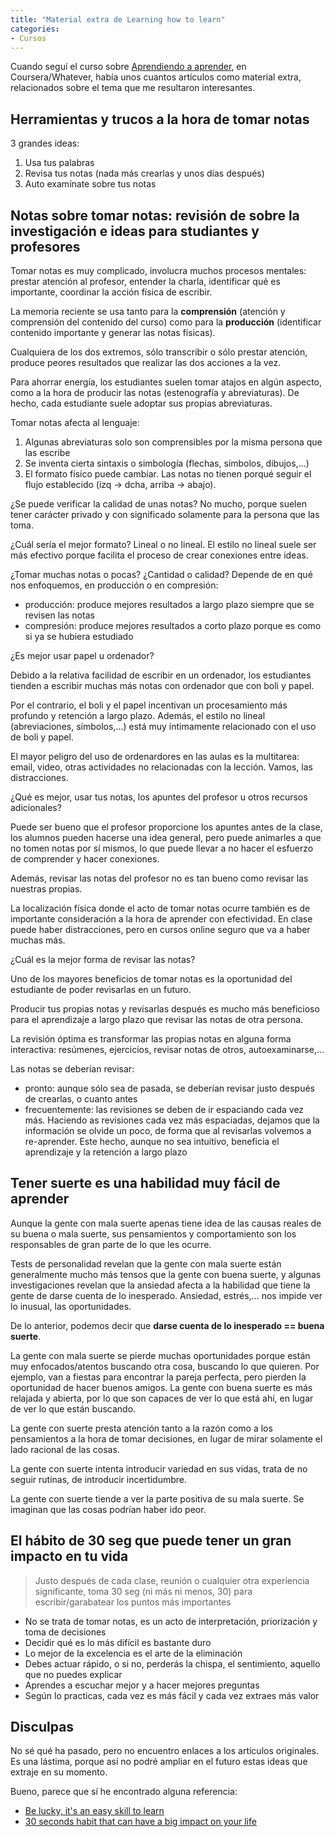 ```yaml
---
title: "Material extra de Learning how to learn"
categories:
- Cursos
---
```


Cuando seguí el curso sobre [Aprendiendo a aprender], en Coursera/Whatever,
había unos cuantos artículos como material extra, relacionados sobre el tema
que me resultaron interesantes.

<!-- more -->

## Herramientas y trucos a la hora de tomar notas

3 grandes ideas:

1. Usa tus palabras
2. Revisa tus notas (nada más crearlas y unos días después)
3. Auto examínate sobre tus notas

## Notas sobre tomar notas: revisión de sobre la investigación e ideas para studiantes y profesores

Tomar notas es muy complicado, involucra muchos procesos mentales: prestar
atención al profesor, entender la charla, identificar qué es importante,
coordinar la acción física de escribir.

La memoria reciente se usa tanto para la **comprensión** (atención y comprensión
del contenido del curso) como para la **producción** (identificar contenido
importante y generar las notas físicas).

Cualquiera de los dos extremos, sólo transcribir o sólo prestar atención, produce
peores resultados que realizar las dos acciones a la vez.

Para ahorrar energía, los estudiantes suelen tomar atajos en algún aspecto, como
a la hora de producir las notas (estenografía y abreviaturas). De hecho, cada
estudiante suele adoptar sus propias abreviaturas.

Tomar notas afecta al lenguaje:

1. Algunas abreviaturas solo son comprensibles por la misma persona que las escribe
2. Se inventa cierta sintaxis o simbología (flechas, símbolos, dibujos,...)
3. El formato físico puede cambiar. Las notas no tienen porqué seguir el flujo
establecido (izq -> dcha, arriba -> abajo).

¿Se puede verificar la calidad de unas notas? No mucho, porque suelen tener
carácter privado y con significado solamente para la persona que las toma.

¿Cuál sería el mejor formato? Lineal o no lineal. El estilo no lineal suele ser
más efectivo porque facilita el proceso de crear conexiones entre ideas.

¿Tomar muchas notas o pocas? ¿Cantidad o calidad? Depende de en qué nos
enfoquemos, en producción o en compresión:

- producción: produce mejores resultados a largo plazo siempre que se revisen
las notas
- compresión: produce mejores resultados a corto plazo porque es como si ya
se hubiera estudiado

¿Es mejor usar papel u ordenador?

Debido a la relativa facilidad de escribir
en un ordenador, los estudiantes tienden a escribir muchas más notas con
ordenador que con boli y papel.

Por el contrario, el boli y el papel incentivan un procesamiento más profundo
y retención a largo plazo. Además, el estilo no lineal (abreviaciones, símbolos,...)
está muy íntimamente relacionado con el uso de boli y papel.

El mayor peligro del uso de ordenardores en las aulas es la multitarea:
email, video, otras actividades no relacionadas con la lección. Vamos, las
distracciones.

¿Qué es mejor, usar tus notas, los apuntes del profesor u otros recursos
adicionales? 

Puede ser bueno que el profesor proporcione los apuntes antes
de la clase, los alumnos pueden hacerse una idea general, pero puede
animarles a que no tomen notas por sí mismos, lo que puede llevar a no
hacer el esfuerzo de comprender y hacer conexiones.

Además, revisar las notas del profesor no es tan bueno como revisar las
nuestras propias.

La localización física donde el acto de tomar notas ocurre también es de
importante consideración a la hora de aprender con efectividad. En clase
puede haber distracciones, pero en cursos online seguro que va a haber
muchas más.

¿Cuál es la mejor forma de revisar las notas?

Uno de los mayores beneficios de tomar notas es la oportunidad del estudiante
de poder revisarlas en un futuro.

Producir tus propias notas y revisarlas después es mucho más beneficioso para
el aprendizaje a largo plazo que revisar las notas de otra persona.

La revisión óptima es transformar las propias notas en alguna forma interactiva:
resúmenes, ejercicios, revisar notas de otros, autoexaminarse,...

Las notas se deberían revisar:

- pronto: aunque sólo sea de pasada, se deberían revisar justo después de
crearlas, o cuanto antes
- frecuentemente: las revisiones se deben de ir espaciando cada vez más.
Haciendo as revisiones cada vez más espaciadas, dejamos que la información
se olvide un poco, de forma que al revisarlas volvemos a re-aprender. Este
hecho, aunque no sea intuitivo, beneficia el aprendizaje y la retención a
largo plazo

## Tener suerte es una habilidad muy fácil de aprender

Aunque la gente con mala suerte apenas tiene idea de las causas reales de su
buena o mala suerte, sus pensamientos y comportamiento son los responsables
de gran parte de lo que les ocurre.

Tests de personalidad revelan que la gente con mala suerte están generalmente
mucho más tensos que la gente con buena suerte, y algunas investigaciones
revelan que la ansiedad afecta a la habilidad que tiene la gente de darse
cuenta de lo inesperado. Ansiedad, estrés,... nos impide ver lo inusual, las
oportunidades.

De lo anterior, podemos decir que **darse cuenta de lo inesperado == buena
suerte**.

La gente con mala suerte se pierde muchas oportunidades porque están muy
enfocados/atentos buscando otra cosa, buscando lo que quieren. Por ejemplo,
van a fiestas para encontrar la pareja perfecta, pero pierden la oportunidad
de hacer buenos amigos. La gente con buena suerte es más relajada y abierta,
por lo que son capaces de ver lo que está ahí, en lugar de ver lo que están
buscando.

La gente con suerte presta atención tanto a la razón como a los pensamientos
a la hora de tomar decisiones, en lugar de mirar solamente el lado racional
de las cosas.

La gente con suerte intenta introducir variedad en sus vidas, trata de no
seguir rutinas, de introducir incertidumbre.

La gente con suerte tiende a ver la parte positiva de su mala suerte. Se
imaginan que las cosas podrían haber ido peor.

## El hábito de 30 seg que puede tener un gran impacto en tu vida

> Justo después de cada clase, reunión o cualquier otra experiencia
significante, toma 30 seg (ni más ni menos, 30) para escribir/garabatear
los puntos más importantes

- No se trata de tomar notas, es un acto de interpretación, priorización
y toma de decisiones
- Decidir qué es lo más difícil es bastante duro
- Lo mejor de la excelencia es el arte de la eliminación
- Debes actuar rápido, o si no, perderás la chispa, el sentimiento,
aquello que no puedes explicar
- Aprendes a escuchar mejor y a hacer mejores preguntas
- Según lo practicas, cada vez es más fácil y cada vez extraes más valor

## Disculpas

No sé qué ha pasado, pero no encuentro enlaces a los artículos originales. Es una
lástima, porque así no podré ampliar en el futuro estas ideas que extraje en su
momento.

Bueno, parece que sí he encontrado alguna referencia:

- [Be lucky, it's an easy skill to learn]
- [30 seconds habit that can have a big impact on your life]

[Aprendiendo a aprender]: https://rchavarria.github.io/notes/cursos/coursera/2017/01/04/learning-how-to-learn.html
[Be lucky, it's an easy skill to learn]: https://www.telegraph.co.uk/technology/3304496/Be-lucky-its-an-easy-skill-to-learn.html
[30 seconds habit that can have a big impact on your life]: https://www.huffingtonpost.com/robyn-scott/the-30-second-habit-that-_b_4808632.html
